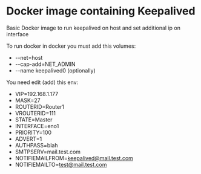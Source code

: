 # Docker image containing Keepalived

Basic Docker image to run keepalived on host and set additional ip on interface 

To run docker in docker you must add this volumes:
- --net=host
- --cap-add=NET_ADMIN
- --name keepalived0 (optionally)

You need edit (add) this env:
- VIP=192.168.1.177
- MASK=27
- ROUTERID=Router1
- VROUTERID=111
- STATE=Master
- INTERFACE=eno1
- PRIORITY=100
- ADVERT=1
- AUTHPASS=blah
- SMTPSERV=mail.test.com
- NOTIFIEMAILFROM=keepalived@mail.test.com
- NOTIFIEMAILTO=test@mail.test.com


